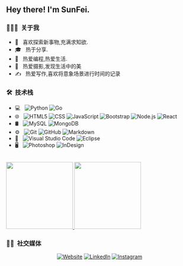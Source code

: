 <h2> Hey there! I'm SunFei.</h2>

<h3> 👨🏻‍💻 &nbsp;关于我 </h3>

- 🤔 &nbsp; 喜欢探索新事物,充满求知欲.
- 🎓 &nbsp; 热于分享. 
- 💼 &nbsp; 热爱编程,热爱生活.
- 🌱 &nbsp; 热爱摄影,发现生活中的美
- ✍️ &nbsp; 热爱写作,喜欢将意象场景进行时间的记录

<h3> 🛠 &nbsp;技术栈</h3>

- 💻 &nbsp;
  ![Python](https://img.shields.io/badge/-Python-333333?style=flat&logo=python)
  ![Go](https://img.shields.io/badge/-Go-333333?style=flat&logo=go&logoColor=276DC3)
- 🌐 &nbsp;
  ![HTML5](https://img.shields.io/badge/-HTML5-333333?style=flat&logo=HTML5)
  ![CSS](https://img.shields.io/badge/-CSS-333333?style=flat&logo=CSS3&logoColor=1572B6)
  ![JavaScript](https://img.shields.io/badge/-JavaScript-333333?style=flat&logo=javascript)
  ![Bootstrap](https://img.shields.io/badge/-Bootstrap-333333?style=flat&logo=bootstrap&logoColor=563D7C)
  ![Node.js](https://img.shields.io/badge/-Node.js-333333?style=flat&logo=node.js)
  ![React](https://img.shields.io/badge/-React-333333?style=flat&logo=react)
- 🛢 &nbsp;
  ![MySQL](https://img.shields.io/badge/-MySQL-333333?style=flat&logo=mysql)
  ![MongoDB](https://img.shields.io/badge/-MongoDB-333333?style=flat&logo=mongodb)
- ⚙️ &nbsp;
  ![Git](https://img.shields.io/badge/-Git-333333?style=flat&logo=git)
  ![GitHub](https://img.shields.io/badge/-GitHub-333333?style=flat&logo=github)
  ![Markdown](https://img.shields.io/badge/-Markdown-333333?style=flat&logo=markdown)
- 🔧 &nbsp;
  ![Visual Studio Code](https://img.shields.io/badge/-Visual%20Studio%20Code-333333?style=flat&logo=visual-studio-code&logoColor=007ACC)
  ![Eclipse](https://img.shields.io/badge/-Eclipse-333333?style=flat&logo=eclipse-ide&logoColor=2C2255)
- 🖥 &nbsp;
  ![Photoshop](https://img.shields.io/badge/-Photoshop-333333?style=flat&logo=adobe-photoshop)
  ![InDesign](https://img.shields.io/badge/-InDesign-333333?style=flat&logo=adobe-indesign)

<br/>

<a href="https://github.com/AVS1508">
  <img height="180em" src="https://github-readme-stats.vercel.app/api?username=SunFei123456&theme=buefy&show_icons=true"  alt=""/>
  <img height="180em" src="https://github-readme-stats.vercel.app/api/top-langs/?username=SunFei123456&theme=buefy&layout=compact"  alt=""/>
</a>

<br/>

<h3> 🤝🏻 &nbsp;社交媒体 </h3>

<p align="center">
<a href="https://www.sunfei.site/"><img alt="Website" src="https://img.shields.io/badge/个人网站-https://www.sunfei.site/-blue?style=flat-square&logo=google-chrome"></a>
<a href="https://juejin.cn/user/506236035676238"><img alt="LinkedIn" src="https://img.shields.io/badge/掘金-心安事随-blue?style=flat-square&logo=juejin"></a>
<a href="https://www.bilibili.com/"><img alt="Instagram" src="https://img.shields.io/badge/哔哩哔哩-blue?style=flat-square&logo=bilibili"></a>
</p>

